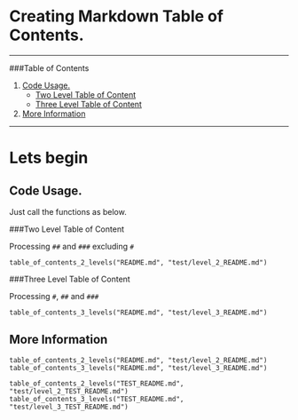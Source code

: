 
<a name="Creating Markdown Table of Contents."></a>

# Creating Markdown Table of Contents.


---

###Table of Contents

1. <a href="#Code Usage.">Code Usage.</a>
	 * <a href="#Two Level Table of Content">Two Level Table of Content</a>
	 * <a href="#Three Level Table of Content">Three Level Table of Content</a>
2. <a href="#More Information">More Information</a>

---



<a name="Lets begin"></a>

# Lets begin 


<a name="Code Usage."></a>

## Code Usage.

Just call the functions as below.


<a name="Two Level Table of Content"></a>

###Two Level Table of Content 

Processing `##` and `###` excluding `#`
    
    table_of_contents_2_levels("README.md", "test/level_2_README.md")


<a name="Three Level Table of Content"></a>

###Three Level Table of Content 

Processing `#`, `##` and `###`

    table_of_contents_3_levels("README.md", "test/level_3_README.md")


<a name="More Information"></a>

## More Information

    table_of_contents_2_levels("README.md", "test/level_2_README.md")
    table_of_contents_3_levels("README.md", "test/level_3_README.md")

    table_of_contents_2_levels("TEST_README.md", "test/level_2_TEST_README.md")
    table_of_contents_3_levels("TEST_README.md", "test/level_3_TEST_README.md")
    


